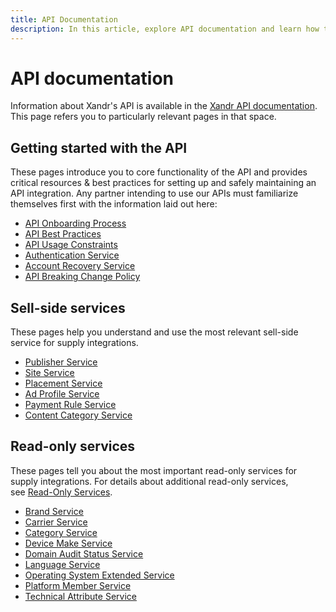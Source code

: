 ```yaml
---
title: API Documentation
description: In this article, explore API documentation and learn how to get started with the sell-side and read-only API services.
---
```


# API documentation

Information about Xandr's API is available in the [Xandr API documentation](../digital-platform-api/digital-platform-api-home.md). This page refers you to particularly relevant pages in that space.

## Getting started with the API

These pages introduce you to core functionality of the API and provides critical resources & best practices for setting up and safely maintaining an API integration. Any partner intending to use our APIs must familiarize themselves first with the information laid out here:

- [API Onboarding Process](../digital-platform-api/api-onboarding-process.md)
- [API Best Practices](../digital-platform-api/api-best-practices.md)
- [API Usage Constraints](../digital-platform-api/api-usage-constraints.md)
- [Authentication Service](../digital-platform-api/authentication-service.md)
- [Account Recovery Service](../digital-platform-api/account-recovery-service.md)
- [API Breaking Change Policy](../digital-platform-api/breaking-changes.md)

## Sell-side services

These pages help you understand and use the most relevant sell-side service for supply integrations.

- [Publisher Service](../digital-platform-api/publisher-service.md)
- [Site Service](../digital-platform-api/site-service.md)
- [Placement Service](../digital-platform-api/placement-service.md)
- [Ad Profile Service](../digital-platform-api/ad-profile-service.md)
- [Payment Rule Service](../digital-platform-api/payment-rule-service.md)
- [Content Category Service](../digital-platform-api/content-category-service.md)

## Read-only services

These pages tell you about the most important read-only services for supply integrations. For details about additional read-only services,
see [Read-Only Services](../digital-platform-api/read-only-services.md).

- [Brand Service](../digital-platform-api/brand-service.md)
- [Carrier Service](../digital-platform-api/carrier-service.md)
- [Category Service](../digital-platform-api/category-service.md)
- [Device Make Service](../digital-platform-api/device-make-service.md)
- [Domain Audit Status Service](../digital-platform-api/domain-audit-status-service.md)
- [Language Service](../digital-platform-api/language-service.md)
- [Operating System Extended Service](../digital-platform-api/operating-system-extended-service.md)
- [Platform Member Service](../digital-platform-api/platform-member-service.md)
- [Technical Attribute Service](../digital-platform-api/technical-attribute-service.md)

